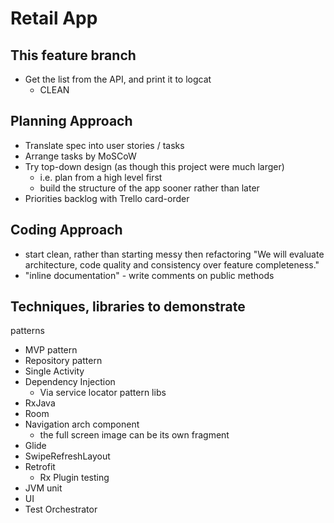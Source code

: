 # Retail App

## This feature branch
- Get the list from the API, and print it to logcat
    * CLEAN

## Planning Approach
- Translate spec into user stories / tasks
- Arrange tasks by MoSCoW
- Try top-down design (as though this project were much larger)
    * i.e. plan from a high level first
    * build the structure of the app sooner rather than later
- Priorities backlog with Trello card-order

## Coding Approach
- start clean, rather than starting messy then refactoring
"We will evaluate architecture, code quality and consistency over feature completeness."
- "inline documentation" - write comments on public methods

## Techniques, libraries to demonstrate
patterns
- MVP pattern
- Repository pattern
- Single Activity
- Dependency Injection
    * Via service locator pattern
libs
- RxJava
- Room
- Navigation arch component
    * the full screen image can be its own fragment
- Glide
- SwipeRefreshLayout
- Retrofit
    * Rx Plugin
testing
- JVM unit
- UI
- Test Orchestrator
